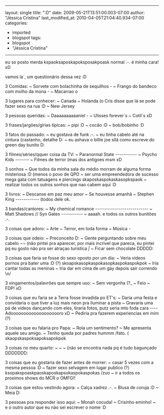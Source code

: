 
---
layout: single
title: ":D"
date: 2009-05-21T13:51:00.003-07:00
author: "Jéssica Cristina"
last_modified_at: 2010-04-05T21:04:40.934-07:00
categories:
  - imported
  - blogspot
tags:
  - blogspot
  - "Jéssica Cristina"
---

eu so posto merda kspaoksaposkapoksposakpoask normal .-. é minha cara! xD

vamos la´, um questionário dessa vez :D

3 Comidas:
~ Sorvete com bolachinha de sequilhos *-*
~ Frango do bandeco com molho da mona *-*
~ Macarrao *o*


3 lugares para conhecer:
~ Canada
~ Holanda (o Cris disse que lá se pode fazer sexo na rua :D
~ New Jersey 


3 pessoas queridas:
~ Daaaaaaaaaaniel *-*
~ Ulisses forever´s 
~ Cotil´s xD



3 frases/jargões/gírias típicas:
~ pipi :D
~ cocão :D
~ bob/bobinho :D


3 fatos do passado:
~ eu gostava de funk .-.
~ eu tinha cabelo até na cintura (castanho, detalhe D:
~ eu ashava o billie joe sllá como escreve do green day bunito D:


3 filmes/séries/qquer coisa da TV:
~ Paranormal State *-----------* 
~ Psycho Kids *-------*
~ Filmes de terror (mas dos antigoes msm xD 


3 sonhos
~ Que todos da minha sala do médio morram de alguma forma misteriosa :D (menos o povo de QPD
~ ser uma empreendedora de sucesso mega gata com tatuagens e piercings skaposkaspokaskasopkspaok 
~ realizar todos os outros sonhos que nao cabem aqui :D


3 livros:
~ Descanse em paz meu amor
~ Se houvesse amanhã
~ Stephen King *------------* (todos dele ok. 


3 bandas/cantores:
~ My chemical romance *---------------------------*
~ Matt Shadows // Syn Gates *-----------*
~ aaaah. e todos os outros bunitões .-. 


3 coisas que adoro:
~ Arte
~ Terror, em toda forma
~ Música *-*


3 coisas que odeio:
~ Preconceito D:
~ Gente perguntando sobre meu cabelo ¬¬   (não pintei pra aparecer, por mais incrivel que pareca, eu pintei pq eu gosto não pra ser atraçao turistica _|_ 
~ Ficar sem chocolate DDDDD:


3 coisas que faria se fosse do sexo oposto por um dia:
~ Veria videos pornos pra bater uma :D  (?) skoapskasopkaspokasopkaspokaspokpok 
~ Iria cantar todas as meninas 
~ Iria dar em cima de um gay depois sair correndo \o/


3 xingamentos/palavrões que sempre uso:
~ Sem vergonha (?_
~ Feio 
~ FDP! xD 


3 coisas que eu faria se a Terra fosse invadida po ET's:
~ Daria uma festa e convidaria o que tiver a luz mais neon pra iluminar a pista
~ Gravaria uma pá de videos dançando com eles, tiraria fotos, putz seria mto foda cara *----* Adoooooooooooooooooooro xD
~ Pediria pra fazerem experiencias em mim (?)

3 coisas que eu falaria pro Papa:
~ Rola um sentimento?
~ Me apresenta aquele seu amigo.
~ Tenho queda por padres hummm  /fato.  ( skaopskaspoksapoksapokpok 


3 coisas no meu quarto:
~ 
~ 
~ 
(não se encontra nada pq é tudo bagunçado DDDDDDD: 

3 coisas que eu gostaria de fazer antes de morrer:
~ casar 5 vezes com a mesma pessoa :D
~ fazer sexo selvagem em lugar publico (?) ksopakspoaskpaoskaposkapsokaspokaspokas /zuo
~ ir a todos os proximos shows do MCR *o* OMFG!!


3 coisas que estou vestindo agora:
~ Calça xadrez .-.
~ Blusa de coruja :D
~ Meia D:


3 pessoas pra responder isso aqui:
~ Monah cocuda! 
~ Crisinho eminho!
~ e o outro autor que eu não sei escrever o nome :D